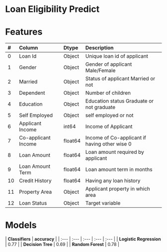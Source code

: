 # Loan Eligibility Predict

# Features

| **#** | **Column** | **Dtype** | **Description** |
| :--- | :--- | :--- | :--- |
| 0 | Loan Id | Object | Unique loan id of applicant |
| 1 | Gender | Object | Gender of applicant Male/Female |
| 2 | Married | Object | Status of applicant Married or not |
| 3 | Dependent | Object | Number of children |
| 4 | Education | Object | Education status Graduate or not graduate |
| 5 | Self Employed | Object | self employed or not |
| 6 | Applicant Income | int64 | Income of Applicant |
| 7 | Co-applicant Income | float64| Income of Co-applicant if having other wise 0 |
| 8 | Loan Amount | float64 | Loan amount required by applicant |
| 9 | Loan Amount Term | float64 | Loan amount term in months |
| 10 | Credit History | float64 | Having any loan history |
| 11 | Property Area | Object | Applicant property in which area |
| 12 | Loan Status | Object | Target variable |


# Models
| **Classifiers**  | **accuracy** |
| :--- | :--- | :--- | :--- | :--- |
| **Logistic Regression** | 0.77 |
| **Decision Tree** | 0.69 |
| **Random Forest** | 0.78 |
